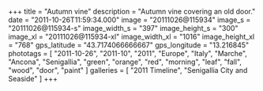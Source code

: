 +++
title = "Autumn vine"
description = "Autumn vine covering an old door."
date = "2011-10-26T11:59:34.000"
image = "20111026@115934"
image_s = "20111026@115934-s"
image_width_s = "397"
image_height_s = "300"
image_xl = "20111026@115934-xl"
image_width_xl = "1016"
image_height_xl = "768"
gps_latitude = "43.7174066666667"
gps_longitude = "13.216845"
phototags = [ "2011-10-26", "2011-10", "2011", "Europe", "Italy", "Marche", "Ancona", "Senigallia", "green", "orange", "red", "morning", "leaf", "fall", "wood", "door", "paint" ]
galleries = [ "2011 Timeline", "Senigallia City and Seaside" ]
+++
